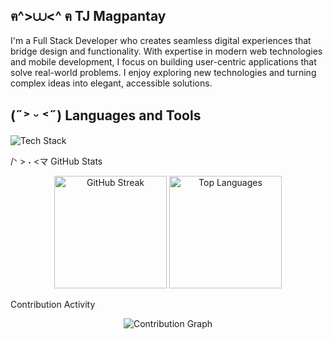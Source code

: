 <h2> ฅ^>⩊<^ ฅ TJ Magpantay </h2>

I'm a Full Stack Developer who creates seamless digital experiences that bridge design and functionality. With expertise in modern web technologies and mobile development, I focus on building user-centric applications that solve real-world problems. I enjoy exploring new technologies and turning complex ideas into elegant, accessible solutions.

<h2> (˶˃ ᵕ ˂˶) Languages and Tools </h2>

<div align="left">
  <img src="https://skillicons.dev/icons?i=js,ts,python,java,php,dart,html,css,react,nextjs,flutter,bootstrap,tailwind,nodejs,mongodb,mysql,postgres,git,github,vscode,figma,ai" alt="Tech Stack" />
</div>

/ᐠ > ˕ <マ GitHub Stats

<div align="center">
  <img height="180em" src="https://github-readme-streak-stats.herokuapp.com/?user=tjmagpantay&theme=dark&hide_border=true&background=0d1117&stroke=58a6ff&ring=58a6ff&fire=58a6ff&currStreakLabel=58a6ff&sideNums=c9d1d9&sideLabels=c9d1d9&dates=c9d1d9" alt="GitHub Streak" />
  <img height="180em" src="https://github-readme-stats.vercel.app/api/top-langs/?username=tjmagpantay&layout=compact&theme=dark&hide_border=true&bg_color=0d1117&title_color=58a6ff&text_color=c9d1d9&langs_count=6&hide_progress=false" alt="Top Languages" />
</div>

Contribution Activity

<div align="center">
  <img src="https://github-readme-activity-graph.vercel.app/graph?username=tjmagpantay&theme=github-compact&hide_border=true&area=true&bg_color=0d1117&color=58a6ff&line=58a6ff&point=c9d1d9" alt="Contribution Graph" />
</div>

